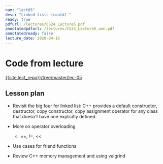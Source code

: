 ```yaml
---
num: "lect05"
desc: "Linked-lists (contd) "
ready: true
pdfurl: /lectures/CS24_Lecture5.pdf
annotatedpdfurl: /lectures/CS24_Lecture5_ann.pdf
annotatedready: false 
lecture_date: 2020-04-16
---
```


# Code from lecture
[{{site.lect_repo}}/tree/master/lec-05]({{site.lect_repo}}/tree/master/lec-05)


## Lesson plan
* Revisit the big four for linked list: C++ provides a default constructor, destructor, copy constructor, copy assignment operator for any class that doesn't have one explicitly defined.
* More on operator overloading
	- ==, !=, << 
	
* Use cases for friend functions
* Review C++ memory management and using valgrind

